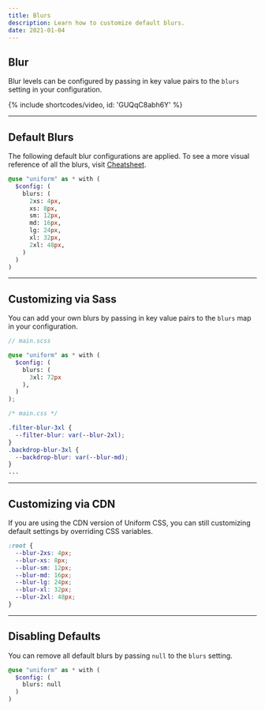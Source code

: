 ```yaml
---
title: Blurs
description: Learn how to customize default blurs.
date: 2021-01-04
---
```


## Blur

Blur levels can be configured by passing in key value pairs to the `blurs` setting in your configuration.

{% include shortcodes/video, id: 'GUQqC8abh6Y' %}

---

## Default Blurs

The following default blur configurations are applied. To see a more visual reference of all the blurs, visit [Cheatsheet](/cheatsheet/blurs).

```scss
@use "uniform" as * with (
  $config: (
    blurs: (
      2xs: 4px,
      xs: 8px,
      sm: 12px,
      md: 16px,
      lg: 24px,
      xl: 32px,
      2xl: 48px,
    )
  )
)
```

---

## Customizing via Sass

You can add your own blurs by passing in key value pairs to the `blurs` map in your configuration.

```scss
// main.scss

@use "uniform" as * with (
  $config: (
    blurs: (
      3xl: 72px
    ),
  )
);
```

```css
/* main.css */

.filter-blur-3xl {
  --filter-blur: var(--blur-2xl);
}
.backdrop-blur-3xl {
  --backdrop-blur: var(--blur-md);
}
...
```

---

## Customizing via CDN

If you are using the CDN version of Uniform CSS, you can still customizing default settings by overriding CSS variables.

```css
:root {
  --blur-2xs: 4px;
  --blur-xs: 8px;
  --blur-sm: 12px;
  --blur-md: 16px;
  --blur-lg: 24px;
  --blur-xl: 32px;
  --blur-2xl: 48px;
}
```

---

## Disabling Defaults

You can remove all default blurs by passing `null` to the `blurs` setting.

```scss
@use "uniform" as * with (
  $config: (
    blurs: null
  )
)
